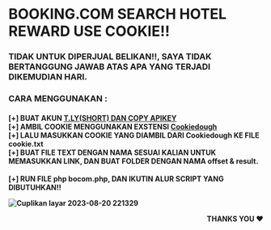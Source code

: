 
# BOOKING.COM SEARCH HOTEL REWARD USE COOKIE!!


<h3><b>TIDAK UNTUK DIPERJUAL BELIKAN!!, SAYA TIDAK BERTANGGUNG JAWAB ATAS APA YANG TERJADI DIKEMUDIAN HARI.<b></h3>
<h3><b>CARA MENGGUNAKAN :<b></h3>
<h4><b>[+] BUAT AKUN <a href="https://t.ly/register">T.LY(SHORT) DAN COPY APIKEY</a><br>[+] AMBIL COOKIE MENGGUNAKAN EXSTENSI <a href="https://chrome.google.com/webstore/detail/cookiedough/hacigcgfiefikmkmmmncaiaijoffndpl">Cookiedough</a><br>[+] LALU MASUKKAN COOKIE YANG DIAMBIL DARI Cookiedough KE FILE cookie.txt<br>
[+] BUAT FILE TEXT DENGAN NAMA SESUAI KALIAN UNTUK MEMASUKKAN LINK, DAN BUAT FOLDER DENGAN NAMA <b>offset<b> & <b>result</b>.</h4>
[+] RUN FILE php bocom.php, DAN IKUTIN ALUR SCRIPT YANG DIBUTUHKAN!!


![Cuplikan layar 2023-08-20 221329](https://github.com/ffikri/bookingcom-hotel-search-reward/assets/25825165/8f9a009a-0d2f-4792-bd21-08a6d8f9f05e)


 <p align = "right">
  THANKS YOU ♥
 </p>
